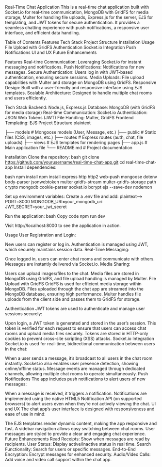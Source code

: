 Real-Time Chat Application
This is a real-time chat application built with Socket.io for real-time communication, MongoDB with GridFS for media storage, Multer for handling file uploads, Express.js for the server, EJS for templating, and JWT tokens for secure authentication. It provides a seamless chatting experience with push notifications, a responsive user interface, and efficient data handling.

Table of Contents
Features
Tech Stack
Project Structure
Installation
Usage
File Upload with GridFS
Authentication
Socket.io Integration
Push Notifications
UI and UX
Future Enhancements

Features
Real-time Communication: Leveraging Socket.io for instant messaging and notifications.
Push Notifications: Notifications for new messages.
Secure Authentication: Users log in with JWT-based authentication, ensuring secure sessions.
Media Uploads: File upload capabilities with Multer and storage on MongoDB using GridFS.
Responsive Design: Built with a user-friendly and responsive interface using EJS templates.
Scalable Architecture: Designed to handle multiple chat rooms and users efficiently.

Tech Stack
Backend: Node.js, Express.js
Database: MongoDB (with GridFS for media storage)
Real-time Communication: Socket.io
Authentication: JSON Web Tokens (JWT)
File Handling: Multer, GridFS
Frontend Templating: EJS
Project Structure
plaintext


├── models           # Mongoose models (User, Message, etc.)
├── public           # Static files (CSS, images, etc.)
├── routes           # Express routes (auth, chat, file uploads)
├── views            # EJS templates for rendering pages
├── app.js           # Main application file
└── README.md        # Project documentation

Installation
Clone the repository:
bash
git clone https://github.com/yourusername/real-time-chat-app.git
cd real-time-chat-app
Install dependencies:

bash
npm install
npm install express http http2 web-push mongoose dotenv body-parser jsonwebtoken multer gridfs-stream multer-gridfs-storage path crypto mongodb cookie-parser socket.io bcrypt ejs --save-dev nodemon

Set up environment variables:
Create a .env file and add:
plaintext-->
PORT=8000
MONGODB_URI=your_mongodb_uri
JWT_SECRET=your_jwt_secret

Run the application:
bash
Copy code
npm run dev

Visit http://localhost:8000 to see the application in action.

Usage
User Registration and Login:

New users can register or log in.
Authentication is managed using JWT, which securely maintains session data.
Real-Time Messaging:

Once logged in, users can enter chat rooms and communicate with others.
Messages are instantly delivered via Socket.io.
Media Sharing:

Users can upload images/files to the chat. Media files are stored in MongoDB using GridFS, and file upload handling is managed by Multer.
File Upload with GridFS
GridFS is used for efficient media storage within MongoDB. Files uploaded through the chat app are streamed into the MongoDB database, ensuring high performance. Multer handles file uploads from the client side and passes them to GridFS for storage.

Authentication
JWT tokens are used to authenticate and manage user sessions securely:

Upon login, a JWT token is generated and stored in the user’s session.
This token is verified for each request to ensure that users can access chat rooms and upload media files securely.
Tokens are stored in HTTP-only cookies to prevent cross-site scripting (XSS) attacks.
Socket.io Integration
Socket.io is used for real-time, bidirectional communication between users in the chat:

When a user sends a message, it’s broadcast to all users in the chat room instantly.
Socket.io also enables user presence detection, showing online/offline status.
Message events are managed through dedicated channels, allowing multiple chat rooms to operate simultaneously.
Push Notifications
The app includes push notifications to alert users of new messages:

When a message is received, it triggers a notification.
Notifications are implemented using the native HTML5 Notification API (on supported browsers) to alert users even when they’re not actively viewing the chat.
UI and UX
The chat app’s user interface is designed with responsiveness and ease of use in mind:

The EJS templates render dynamic content, making the app responsive and fast.
A sidebar navigation allows easy switching between chat rooms.
User messages are styled to provide a clear and engaging chat experience.
Future Enhancements
Read Receipts: Show when messages are read by recipients.
User Status: Display active/inactive status in real time.
Search Functionality: Search for users or specific messages.
End-to-End Encryption: Encrypt messages for enhanced security.
Audio/Video Calls: Add voice and video call support within the chat app.
